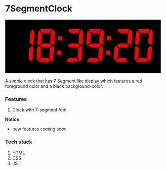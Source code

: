# 7SegmentClock

<p align="center">
  <img src="/assets/images/intro.png" alt="Logo" />
</p>

A simple clock that has 7 Segment like display which features a red foreground color and a black background-color.

### Features

1. Clock with 7-segment font

**Notice**

- new features coming soon

### Tech stack

1. HTML
2. CSS
3. JS
